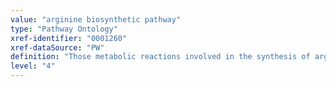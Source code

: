 ```yaml
---
value: "arginine biosynthetic pathway"
type: "Pathway Ontology"
xref-identifier: "0001260"
xref-dataSource: "PW"
definition: "Those metabolic reactions involved in the synthesis of arginine. Although primarily a non-essential amino acid, its synthesis from citrulline may be insufficient and it is also energetically costly. Diet derived arginine can circumvent these aspects."
level: "4"
---
```

